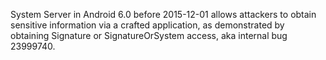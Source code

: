 System Server in Android 6.0 before 2015-12-01 allows attackers to obtain sensitive information via a crafted application, as demonstrated by obtaining Signature or SignatureOrSystem access, aka internal bug 23999740.